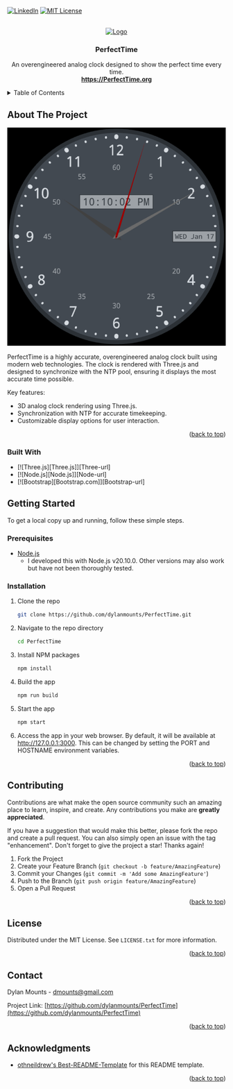 <a name="readme-top"></a>
<!-- PROJECT SHIELDS -->
[![LinkedIn][linkedin-shield]][linkedin-url]
[![MIT License][license-shield]][license-url]



<!-- PROJECT LOGO -->
<br />
<div align="center">
  <a href="https://github.com/dylanmounts/PerfectTime">
    <img src="images/logo.png" alt="Logo" width="80" height="80">
  </a>

  <h3 align="center">PerfectTime</h3>

  <p align="center">
    An overengineered analog clock designed to show the perfect time every time.
    <br />
    <a href="https://PerfectTime.org"><strong>https://PerfectTime.org</strong></a>
  </p>
</div>



<!-- TABLE OF CONTENTS -->
<details>
  <summary>Table of Contents</summary>
  <ol>
    <li><a href="#about-the-project">About The Project</a></li>
    <li>
      <a href="#getting-started">Getting Started</a>
      <ul>
        <li><a href="#prerequisites">Prerequisites</a></li>
        <li><a href="#installation">Installation</a></li>
      </ul>
    </li>
    <li><a href="#contributing">Contributing</a></li>
    <li><a href="#license">License</a></li>
    <li><a href="#contact">Contact</a></li>
    <li><a href="#acknowledgments">Acknowledgments</a></li>
  </ol>
</details>



<!-- ABOUT THE PROJECT -->
## About The Project

[![PerfectTime Screen Shot][product-screenshot]](https://PerfectTime.org)

PerfectTime is a highly accurate, overengineered analog clock built using modern web technologies. The clock is rendered with Three.js and designed to synchronize with the NTP pool, ensuring it displays the most accurate time possible.

Key features:
* 3D analog clock rendering using Three.js.
* Synchronization with NTP for accurate timekeeping.
* Customizable display options for user interaction.

<p align="right">(<a href="#readme-top">back to top</a>)</p>

### Built With

* [![Three.js][Three.js]][Three-url]
* [![Node.js][Node.js]][Node-url]
* [![Bootstrap][Bootstrap.com]][Bootstrap-url]



<!-- GETTING STARTED -->
## Getting Started

To get a local copy up and running, follow these simple steps.

### Prerequisites

* [Node.js](https://nodejs.org/en/download)
  - I developed this with Node.js v20.10.0. Other versions may also work but have not been thoroughly tested.

### Installation

1. Clone the repo
   ```sh
   git clone https://github.com/dylanmounts/PerfectTime.git
   ```
2. Navigate to the repo directory
    ```sh
    cd PerfectTime
    ```
3. Install NPM packages
   ```sh
   npm install
   ```
4. Build the app
   ```sh
   npm run build
   ```
4. Start the app
   ```sh
   npm start
   ```
5. Access the app in your web browser. By default, it will be available at http://127.0.0.1:3000. This can be changed by setting the PORT and HOSTNAME environment variables.

<p align="right">(<a href="#readme-top">back to top</a>)</p>



<!-- CONTRIBUTING -->
## Contributing

Contributions are what make the open source community such an amazing place to learn, inspire, and create. Any contributions you make are **greatly appreciated**.

If you have a suggestion that would make this better, please fork the repo and create a pull request. You can also simply open an issue with the tag "enhancement".
Don't forget to give the project a star! Thanks again!

1. Fork the Project
2. Create your Feature Branch (`git checkout -b feature/AmazingFeature`)
3. Commit your Changes (`git commit -m 'Add some AmazingFeature'`)
4. Push to the Branch (`git push origin feature/AmazingFeature`)
5. Open a Pull Request

<p align="right">(<a href="#readme-top">back to top</a>)</p>



<!-- LICENSE -->
## License

Distributed under the MIT License. See `LICENSE.txt` for more information.

<p align="right">(<a href="#readme-top">back to top</a>)</p>



<!-- CONTACT -->
## Contact

Dylan Mounts - dmounts@gmail.com

Project Link: [https://github.com/dylanmounts/PerfectTime](https://github.com/dylanmounts/PerfectTime)

<p align="right">(<a href="#top">back to top</a>)</p>



<!-- ACKNOWLEDGMENTS -->
## Acknowledgments

* [othneildrew's Best-README-Template](https://github.com/othneildrew/Best-README-Template.git) for this README template.

<p align="right">(<a href="#readme-top">back to top</a>)</p>



<!-- MARKDOWN LINKS & IMAGES -->
[license-shield]: https://img.shields.io/github/license/dylanmounts/repo_name.svg?style=for-the-badge
[license-url]: https://github.com/dylanmounts/repo_name/blob/master/LICENSE.txt
[linkedin-shield]: https://img.shields.io/badge/-LinkedIn-black.svg?style=for-the-badge&logo=linkedin&colorB=555
[linkedin-url]: https://linkedin.com/in/dylan-mounts
[product-logo]: https://github.com/dylanmounts/PerfectTime/blob/main/src/assets/img/favicon-75x75.png
[product-screenshot]: https://github.com/dylanmounts/PerfectTime/blob/main/src/assets/img/perfect-clock-thumb.png
